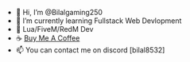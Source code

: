 - 👋 Hi, I’m @Bilalgaming250
- 🌱 I’m currently learning Fullstack Web Devlopment
- 🌱 Lua/FiveM/RedM Dev
- ☕ [Buy Me A Coffee](https://ko-fi.com/bilal_)
- 📫 You can contact me on discord [bilal8532]

<!---
Bilalgaming250/Bilalgaming250 is a ✨ special ✨ repository because its `README.md` (this file) appears on your GitHub profile.
You can click the Preview link to take a look at your changes.
--->
